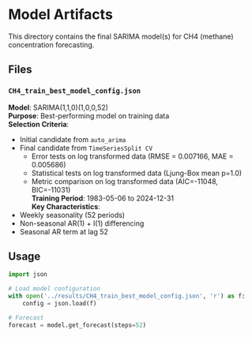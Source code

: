 # Model Artifacts

This directory contains the final SARIMA model(s) for CH4 (methane) concentration forecasting.

## Files

### `CH4_train_best_model_config.json`  
**Model**: SARIMA(1,1,0)(1,0,0,52)  
**Purpose**: Best-performing model on training data  
**Selection Criteria**:  
- Initial candidate from `auto_arima`
- Final candidate from `TimeSeriesSplit CV`  
  - Error tests on log transformed data (RMSE = 0.007166, MAE = 0.005686)  
  - Statistical tests on log transformed data (Ljung-Box mean p=1.0)  
  - Metric comparison on log transformed data (AIC=-11048, BIC=-11031)  
**Training Period**: 1983-05-06 to 2024-12-31  
**Key Characteristics**:  
- Weekly seasonality (52 periods)  
- Non-seasonal AR(1) + I(1) differencing  
- Seasonal AR term at lag 52  

## Usage

```python
import json

# Load model configuration
with open('../results/CH4_train_best_model_config.json', 'r') as f:
    config = json.load(f)

# Forecast
forecast = model.get_forecast(steps=52)